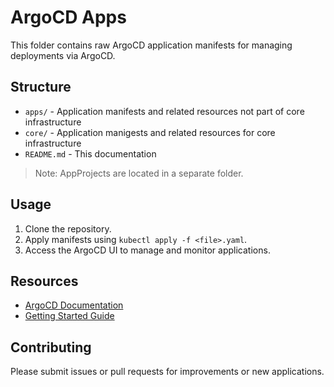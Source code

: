 # ArgoCD Apps

This folder contains raw ArgoCD application manifests for managing deployments via ArgoCD.

## Structure

- `apps/` - Application manifests and related resources not part of core infrastructure
- `core/` - Application manigests and related resources for core infrastructure
- `README.md` - This documentation

> Note: AppProjects are located in a separate folder.

## Usage

1. Clone the repository.
2. Apply manifests using `kubectl apply -f <file>.yaml`.
3. Access the ArgoCD UI to manage and monitor applications.

## Resources

- [ArgoCD Documentation](https://argo-cd.readthedocs.io/)
- [Getting Started Guide](https://argo-cd.readthedocs.io/en/stable/getting_started/)

## Contributing

Please submit issues or pull requests for improvements or new applications.
